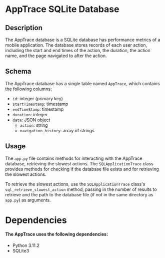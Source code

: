 # AppTrace SQLite Database

## Description
The AppTrace database is a SQLite database has performance metrics of a mobile application. The database stores records of each user action, including the start and end times of the action, the duration, the action name, and the page navigated to after the action.

## Schema
The AppTrace database has a single table named `AppTrace`, which contains the following columns:
- `id`: integer (primary key)
- `startTimestamp`: timestamp
- `endTimeStamp`: timestamp
- `duration`: integer
- `data`: JSON object
  - `action`: string
  - `navigation_history`: array of strings

## Usage
The `app.py` file contains methods for interacting with the AppTrace database, retrieving the slowest actions. The `SQLApplicationTrace` class provides methods for checking if the database file exists and for retrieving the slowest actions. 

To retrieve the slowest actions, use the `SQLApplicationTrace` class's `sql_retrieve_slowest_action` method, passing in the number of results to retrieve and the path to the database file (if not in the same directory as `app.py`) as arguments.


# Dependencies

#### The AppTrace uses the following dependencies:

- Python 3.11.2
- SQLite3